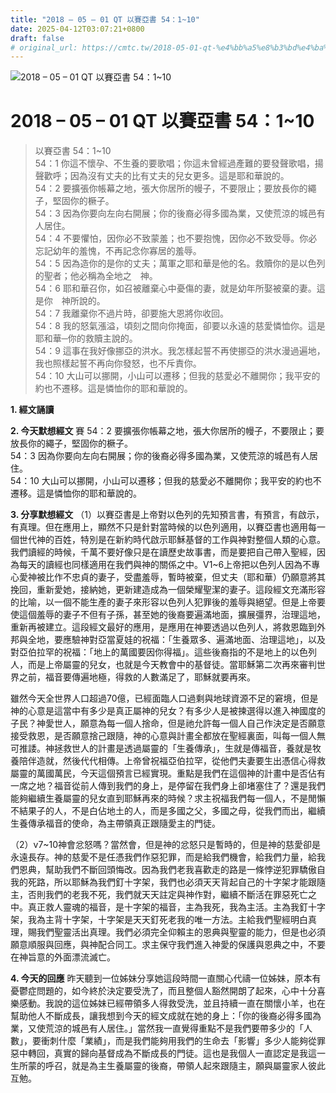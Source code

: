 ```yaml
---
title: "2018 – 05 – 01 QT 以賽亞書 54：1~10"
date: 2025-04-12T03:07:21+0800
draft: false
# original_url: https://cmtc.tw/2018-05-01-qt-%e4%bb%a5%e8%b3%bd%e4%ba%9e%e6%9b%b8-54%ef%bc%9a110
---
```


![2018 – 05 – 01 QT 以賽亞書 54：1\~10](/images/qt.jpg   "2018 – 05 – 01 QT 以賽亞書 54：1\~10")

# 2018 – 05 – 01 QT 以賽亞書 54：1\~10

> 以賽亞書 54：1\~10  
> 54：1 你這不懷孕、不生養的要歌唱；你這未曾經過產難的要發聲歌唱，揚聲歡呼；因為沒有丈夫的比有丈夫的兒女更多。這是耶和華說的。  
> 54：2 要擴張你帳幕之地，張大你居所的幔子，不要限止；要放長你的繩子，堅固你的橛子。  
> 54：3 因為你要向左向右開展；你的後裔必得多國為業，又使荒涼的城邑有人居住。  
> 54：4 不要懼怕，因你必不致蒙羞；也不要抱愧，因你必不致受辱。你必忘記幼年的羞愧，不再記念你寡居的羞辱。  
> 54：5 因為造你的是你的丈夫；萬軍之耶和華是他的名。救贖你的是以色列的聖者；他必稱為全地之　神。  
> 54：6 耶和華召你，如召被離棄心中憂傷的妻，就是幼年所娶被棄的妻。這是你　神所說的。  
> 54：7 我離棄你不過片時，卻要施大恩將你收回。  
> 54：8 我的怒氣漲溢，頃刻之間向你掩面，卻要以永遠的慈愛憐恤你。這是耶和華─你的救贖主說的。  
> 54：9 這事在我好像挪亞的洪水。我怎樣起誓不再使挪亞的洪水漫過遍地，我也照樣起誓不再向你發怒，也不斥責你。  
> 54：10 大山可以挪開，小山可以遷移；但我的慈愛必不離開你；我平安的約也不遷移。這是憐恤你的耶和華說的。

**1. 經文誦讀**

**2.  今天默想經文**
賽 54：2 要擴張你帳幕之地，張大你居所的幔子，不要限止；要放長你的繩子，堅固你的橛子。  
54：3 因為你要向左向右開展；你的後裔必得多國為業，又使荒涼的城邑有人居住。  
54：10 大山可以挪開，小山可以遷移；但我的慈愛必不離開你；我平安的約也不遷移。這是憐恤你的耶和華說的。

**3. 分享默想經文**
（1）以賽亞書是上帝對以色列的先知預言書，有預言，有啟示，有真理。但在應用上，顯然不只是針對當時候的以色列適用，以賽亞書也適用每一個世代神的百姓，特別是在新約時代啟示耶穌基督的工作與神對整個人類的心意。我們讀經的時候，千萬不要好像只是在讀歷史故事書，而是要把自己帶入聖經，因為每天的讀經也同樣適用在我們與神的關係之中。V1\~6上帝把以色列人因為不專心愛神被比作不忠貞的妻子，受盡羞辱，暫時被棄，但丈夫（耶和華）仍願意將其挽回，重新愛她，接納她，更新建造成為一個榮耀聖潔的妻子。這段經文充滿形容的比喻，以一個不能生產的妻子來形容以色列人犯罪後的羞辱與絕望。但是上帝要使這個羞辱的妻子不但有子孫，甚至她的後裔要遍滿地面，擴展彊界，治理這地，重新再被建立。這段經文最好的應用，是應用在神要透過以色列人，將救恩臨到外邦與全地，要應驗神對亞當夏娃的祝福：「生養眾多、遍滿地面、治理這地」，以及對亞伯拉罕的祝福：「地上的萬國要因你得福」。這些後裔指的不是地上的以色列人，而是上帝屬靈的兒女，也就是今天教會中的基督徒。當耶穌第二次再來審判世界之前，福音要傳遍地極，得救的人數滿足了，耶穌就要再來。

雖然今天全世界人口超過70億，已經面臨人口過剩與地球資源不足的窘境，但是神的心意是這當中有多少是真正屬神的兒女？有多少人是被揀選得以進入神國度的子民？神愛世人，願意為每一個人捨命，但是祂允許每一個人自己作決定是否願意接受救恩，是否願意捨己跟隨，神的心意與計畫全都放在聖經裏面，叫每一個人無可推諉。神拯救世人的計畫是透過屬靈的「生養傳承」，生就是傳福音，養就是牧養陪伴造就，然後代代相傳。上帝曾祝福亞伯拉罕，從他們夫妻要生出憑信心得救屬靈的萬國萬民，今天這個預言已經實現。重點是我們在這個神的計畫中是否佔有一席之地？福音從前人傳到我們的身上，是停留在我們身上卻堵塞住了？還是我們能夠繼續生養屬靈的兒女直到耶穌再來的時候？求主祝福我們每一個人，不是閒懶不結果子的人，不是白佔地土的人，而是多國之父，多國之母，從我們而出，繼續生養傳承福音的使命，為主帶領真正跟隨愛主的門徒。

（2）v7\~10神會忿怒嗎？當然會，但是神的忿怒只是暫時的，但是神的慈愛卻是永遠長存。神的慈愛不是任憑我們作惡犯罪，而是給我們機會，給我們力量，給我們恩典，幫助我們不斷回頭悔改。因為我們老我喜歡走的路是一條悖逆犯罪驕傲自我的死路，所以耶穌為我們釘十字架，我們也必須天天背起自己的十字架才能跟隨主，否則我們的老我不死，我們就天天註定與神作對，繼續不斷活在罪惡死亡之中。真正救人靈魂的福音，是十字架的福音，主為我死，我為主活。主為我釘十字架，我為主背十字架，十字架是天天釘死老我的唯一方法。主給我們聖經明白真理，賜我們聖靈活出真理。我們必須完全仰賴主的恩典與聖靈的能力，但是也必須願意順服與回應，與神配合同工。求主保守我們進入神愛的保護與恩典之中，不要在神旨意的外面漂流滅亡。

**4. 今天的回應**
昨天聽到一位姊妹分享她這段時間一直關心代禱一位姊妹，原本有憂鬱症問題的，如今終於決定要受洗了，而且整個人豁然開朗了起來，心中十分喜樂感動。我說的這位姊妹已經帶領多人得救受洗，並且持續一直在關懷小羊，也在幫助他人不斷成長，讓我想到今天的經文成就在她的身上：「你的後裔必得多國為業，又使荒涼的城邑有人居住。」當然我一直覺得重點不是我們要帶多少的「人數」，要衝刺什麼「業績」，而是我們能夠用我們的生命去「影響」多少人能夠從罪惡中轉回，真實的歸向基督成為不斷成長的門徒。這也是我個人一直認定是我這一生所蒙的呼召，就是為主生養屬靈的後裔，帶領人起來跟隨主，願與屬靈家人彼此互勉。
